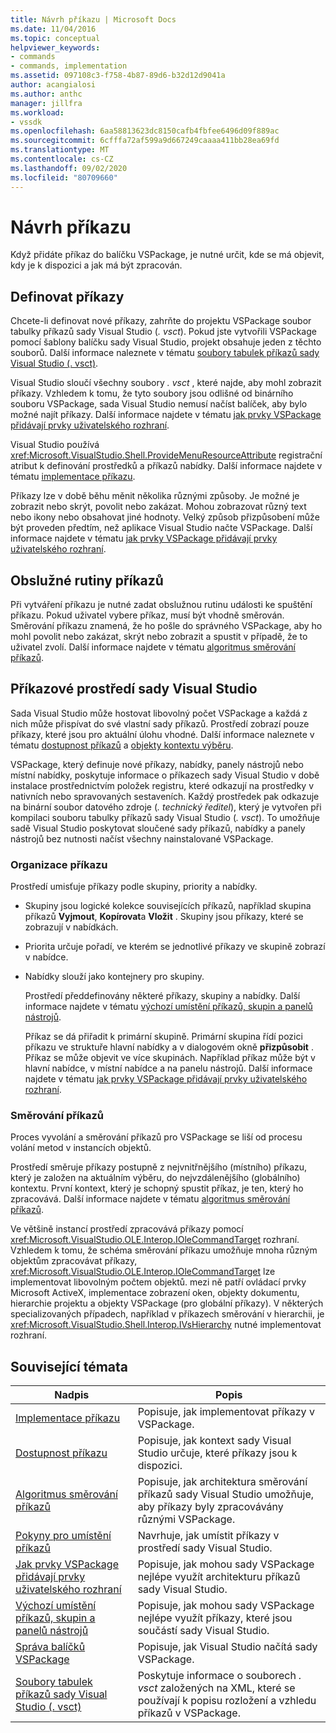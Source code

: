 ```yaml
---
title: Návrh příkazu | Microsoft Docs
ms.date: 11/04/2016
ms.topic: conceptual
helpviewer_keywords:
- commands
- commands, implementation
ms.assetid: 097108c3-f758-4b87-89d6-b32d12d9041a
author: acangialosi
ms.author: anthc
manager: jillfra
ms.workload:
- vssdk
ms.openlocfilehash: 6aa58813623dc8150cafb4fbfee6496d09f889ac
ms.sourcegitcommit: 6cfffa72af599a9d667249caaaa411bb28ea69fd
ms.translationtype: MT
ms.contentlocale: cs-CZ
ms.lasthandoff: 09/02/2020
ms.locfileid: "80709660"
---
```

# <a name="command-design"></a>Návrh příkazu
Když přidáte příkaz do balíčku VSPackage, je nutné určit, kde se má objevit, kdy je k dispozici a jak má být zpracován.

## <a name="define-commands"></a>Definovat příkazy
 Chcete-li definovat nové příkazy, zahrňte do projektu VSPackage soubor tabulky příkazů sady Visual Studio (*. vsct*). Pokud jste vytvořili VSPackage pomocí šablony balíčku sady Visual Studio, projekt obsahuje jeden z těchto souborů. Další informace naleznete v tématu [soubory tabulek příkazů sady Visual Studio (. vsct)](../../extensibility/internals/visual-studio-command-table-dot-vsct-files.md).

 Visual Studio sloučí všechny soubory *. vsct* , které najde, aby mohl zobrazit příkazy. Vzhledem k tomu, že tyto soubory jsou odlišné od binárního souboru VSPackage, sada Visual Studio nemusí načíst balíček, aby bylo možné najít příkazy. Další informace najdete v tématu [jak prvky VSPackage přidávají prvky uživatelského rozhraní](../../extensibility/internals/how-vspackages-add-user-interface-elements.md).

 Visual Studio používá <xref:Microsoft.VisualStudio.Shell.ProvideMenuResourceAttribute> registrační atribut k definování prostředků a příkazů nabídky. Další informace najdete v tématu [implementace příkazu](../../extensibility/internals/command-implementation.md).

 Příkazy lze v době běhu měnit několika různými způsoby. Je možné je zobrazit nebo skrýt, povolit nebo zakázat. Mohou zobrazovat různý text nebo ikony nebo obsahovat jiné hodnoty. Velký způsob přizpůsobení může být proveden předtím, než aplikace Visual Studio načte VSPackage. Další informace najdete v tématu [jak prvky VSPackage přidávají prvky uživatelského rozhraní](../../extensibility/internals/how-vspackages-add-user-interface-elements.md).

## <a name="command-handlers"></a>Obslužné rutiny příkazů
 Při vytváření příkazu je nutné zadat obslužnou rutinu události ke spuštění příkazu. Pokud uživatel vybere příkaz, musí být vhodně směrován. Směrování příkazu znamená, že ho pošle do správného VSPackage, aby ho mohl povolit nebo zakázat, skrýt nebo zobrazit a spustit v případě, že to uživatel zvolí. Další informace najdete v tématu [algoritmus směrování příkazů](../../extensibility/internals/command-routing-algorithm.md).

## <a name="visual-studio-command-environment"></a>Příkazové prostředí sady Visual Studio
 Sada Visual Studio může hostovat libovolný počet VSPackage a každá z nich může přispívat do své vlastní sady příkazů. Prostředí zobrazí pouze příkazy, které jsou pro aktuální úlohu vhodné. Další informace naleznete v tématu [dostupnost příkazů](../../extensibility/internals/command-availability.md) a [objekty kontextu výběru](../../extensibility/internals/selection-context-objects.md).

 VSPackage, který definuje nové příkazy, nabídky, panely nástrojů nebo místní nabídky, poskytuje informace o příkazech sady Visual Studio v době instalace prostřednictvím položek registru, které odkazují na prostředky v nativních nebo spravovaných sestaveních. Každý prostředek pak odkazuje na binární soubor datového zdroje (*. technický ředitel*), který je vytvořen při kompilaci souboru tabulky příkazů sady Visual Studio (*. vsct*). To umožňuje sadě Visual Studio poskytovat sloučené sady příkazů, nabídky a panely nástrojů bez nutnosti načíst všechny nainstalované VSPackage.

### <a name="command-organization"></a>Organizace příkazu
 Prostředí umisťuje příkazy podle skupiny, priority a nabídky.

- Skupiny jsou logické kolekce souvisejících příkazů, například skupina příkazů **Vyjmout**, **Kopírovat**a **Vložit** . Skupiny jsou příkazy, které se zobrazují v nabídkách.

- Priorita určuje pořadí, ve kterém se jednotlivé příkazy ve skupině zobrazí v nabídce.

- Nabídky slouží jako kontejnery pro skupiny.

  Prostředí předdefinovány některé příkazy, skupiny a nabídky. Další informace najdete v tématu [výchozí umístění příkazů, skupin a panelů nástrojů](../../extensibility/internals/default-command-group-and-toolbar-placement.md).

  Příkaz se dá přiřadit k primární skupině. Primární skupina řídí pozici příkazu ve struktuře hlavní nabídky a v dialogovém okně **přizpůsobit** . Příkaz se může objevit ve více skupinách. Například příkaz může být v hlavní nabídce, v místní nabídce a na panelu nástrojů. Další informace najdete v tématu [jak prvky VSPackage přidávají prvky uživatelského rozhraní](../../extensibility/internals/how-vspackages-add-user-interface-elements.md).

### <a name="command-routing"></a>Směrování příkazů
 Proces vyvolání a směrování příkazů pro VSPackage se liší od procesu volání metod v instancích objektů.

 Prostředí směruje příkazy postupně z nejvnitřnějšího (místního) příkazu, který je založen na aktuálním výběru, do nejvzdálenějšího (globálního) kontextu. První kontext, který je schopný spustit příkaz, je ten, který ho zpracovává. Další informace najdete v tématu [algoritmus směrování příkazů](../../extensibility/internals/command-routing-algorithm.md).

 Ve většině instancí prostředí zpracovává příkazy pomocí <xref:Microsoft.VisualStudio.OLE.Interop.IOleCommandTarget> rozhraní. Vzhledem k tomu, že schéma směrování příkazu umožňuje mnoha různým objektům zpracovávat příkazy, <xref:Microsoft.VisualStudio.OLE.Interop.IOleCommandTarget> lze implementovat libovolným počtem objektů. mezi ně patří ovládací prvky Microsoft ActiveX, implementace zobrazení oken, objekty dokumentu, hierarchie projektu a objekty VSPackage (pro globální příkazy). V některých specializovaných případech, například v příkazech směrování v hierarchii, je <xref:Microsoft.VisualStudio.Shell.Interop.IVsHierarchy> nutné implementovat rozhraní.

## <a name="related-topics"></a>Související témata

|Nadpis|Popis|
|-----------|-----------------|
|[Implementace příkazu](../../extensibility/internals/command-implementation.md)|Popisuje, jak implementovat příkazy v VSPackage.|
|[Dostupnost příkazu](../../extensibility/internals/command-availability.md)|Popisuje, jak kontext sady Visual Studio určuje, které příkazy jsou k dispozici.|
|[Algoritmus směrování příkazů](../../extensibility/internals/command-routing-algorithm.md)|Popisuje, jak architektura směrování příkazů sady Visual Studio umožňuje, aby příkazy byly zpracovávány různými VSPackage.|
|[Pokyny pro umístění příkazů](../../extensibility/internals/command-placement-guidelines.md)|Navrhuje, jak umístit příkazy v prostředí sady Visual Studio.|
|[Jak prvky VSPackage přidávají prvky uživatelského rozhraní](../../extensibility/internals/how-vspackages-add-user-interface-elements.md)|Popisuje, jak mohou sady VSPackage nejlépe využít architekturu příkazů sady Visual Studio.|
|[Výchozí umístění příkazů, skupin a panelů nástrojů](../../extensibility/internals/default-command-group-and-toolbar-placement.md)|Popisuje, jak mohou sady VSPackage nejlépe využít příkazy, které jsou součástí sady Visual Studio.|
|[Správa balíčků VSPackage](../../extensibility/managing-vspackages.md)|Popisuje, jak Visual Studio načítá sady VSPackage.|
|[Soubory tabulek příkazů sady Visual Studio (. vsct)](../../extensibility/internals/visual-studio-command-table-dot-vsct-files.md)|Poskytuje informace o souborech *. vsct* založených na XML, které se používají k popisu rozložení a vzhledu příkazů v VSPackage.|
